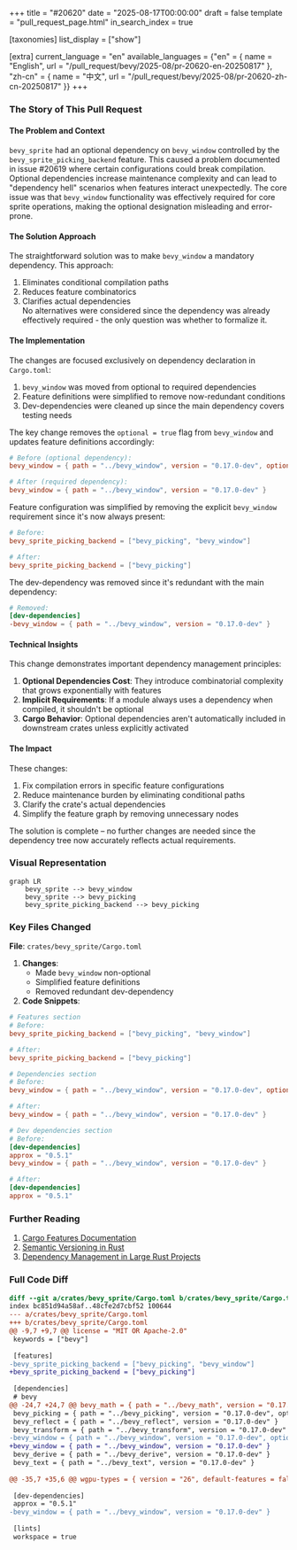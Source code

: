 +++
title = "#20620"
date = "2025-08-17T00:00:00"
draft = false
template = "pull_request_page.html"
in_search_index = true

[taxonomies]
list_display = ["show"]

[extra]
current_language = "en"
available_languages = {"en" = { name = "English", url = "/pull_request/bevy/2025-08/pr-20620-en-20250817" }, "zh-cn" = { name = "中文", url = "/pull_request/bevy/2025-08/pr-20620-zh-cn-20250817" }}
+++

### The Story of This Pull Request  

#### The Problem and Context  
`bevy_sprite` had an optional dependency on `bevy_window` controlled by the `bevy_sprite_picking_backend` feature. This caused a problem documented in issue #20619 where certain configurations could break compilation. Optional dependencies increase maintenance complexity and can lead to "dependency hell" scenarios when features interact unexpectedly. The core issue was that `bevy_window` functionality was effectively required for core sprite operations, making the optional designation misleading and error-prone.

#### The Solution Approach  
The straightforward solution was to make `bevy_window` a mandatory dependency. This approach:  
1. Eliminates conditional compilation paths  
2. Reduces feature combinatorics  
3. Clarifies actual dependencies  
No alternatives were considered since the dependency was already effectively required - the only question was whether to formalize it.

#### The Implementation  
The changes are focused exclusively on dependency declaration in `Cargo.toml`:  
1. `bevy_window` was moved from optional to required dependencies  
2. Feature definitions were simplified to remove now-redundant conditions  
3. Dev-dependencies were cleaned up since the main dependency covers testing needs  

The key change removes the `optional = true` flag from `bevy_window` and updates feature definitions accordingly:

```toml
# Before (optional dependency):
bevy_window = { path = "../bevy_window", version = "0.17.0-dev", optional = true }

# After (required dependency):
bevy_window = { path = "../bevy_window", version = "0.17.0-dev" }
```

Feature configuration was simplified by removing the explicit `bevy_window` requirement since it's now always present:

```toml
# Before:
bevy_sprite_picking_backend = ["bevy_picking", "bevy_window"]

# After:
bevy_sprite_picking_backend = ["bevy_picking"]
```

The dev-dependency was removed since it's redundant with the main dependency:

```toml
# Removed:
[dev-dependencies]
-bevy_window = { path = "../bevy_window", version = "0.17.0-dev" }
```

#### Technical Insights  
This change demonstrates important dependency management principles:  
1. **Optional Dependencies Cost**: They introduce combinatorial complexity that grows exponentially with features  
2. **Implicit Requirements**: If a module always uses a dependency when compiled, it shouldn't be optional  
3. **Cargo Behavior**: Optional dependencies aren't automatically included in downstream crates unless explicitly activated  

#### The Impact  
These changes:  
1. Fix compilation errors in specific feature configurations  
2. Reduce maintenance burden by eliminating conditional paths  
3. Clarify the crate's actual dependencies  
4. Simplify the feature graph by removing unnecessary nodes  

The solution is complete – no further changes are needed since the dependency tree now accurately reflects actual requirements.

### Visual Representation  

```mermaid
graph LR
    bevy_sprite --> bevy_window
    bevy_sprite --> bevy_picking
    bevy_sprite_picking_backend --> bevy_picking
```

### Key Files Changed  

**File**: `crates/bevy_sprite/Cargo.toml`  
1. **Changes**:  
   - Made `bevy_window` non-optional  
   - Simplified feature definitions  
   - Removed redundant dev-dependency  
2. **Code Snippets**:  
```toml
# Features section
# Before:
bevy_sprite_picking_backend = ["bevy_picking", "bevy_window"]

# After:
bevy_sprite_picking_backend = ["bevy_picking"]
```
```toml
# Dependencies section
# Before:
bevy_window = { path = "../bevy_window", version = "0.17.0-dev", optional = true }

# After:
bevy_window = { path = "../bevy_window", version = "0.17.0-dev" }
```
```toml
# Dev dependencies section
# Before:
[dev-dependencies]
approx = "0.5.1"
bevy_window = { path = "../bevy_window", version = "0.17.0-dev" }

# After:
[dev-dependencies]
approx = "0.5.1"
```

### Further Reading  
1. [Cargo Features Documentation](https://doc.rust-lang.org/cargo/reference/features.html)  
2. [Semantic Versioning in Rust](https://doc.rust-lang.org/cargo/reference/semver.html)  
3. [Dependency Management in Large Rust Projects](https://rust-lang.github.io/api-guidelines/dependencies.html)  

### Full Code Diff  
```diff
diff --git a/crates/bevy_sprite/Cargo.toml b/crates/bevy_sprite/Cargo.toml
index bc851d94a58af..48cfe2d7cbf52 100644
--- a/crates/bevy_sprite/Cargo.toml
+++ b/crates/bevy_sprite/Cargo.toml
@@ -9,7 +9,7 @@ license = "MIT OR Apache-2.0"
 keywords = ["bevy"]
 
 [features]
-bevy_sprite_picking_backend = ["bevy_picking", "bevy_window"]
+bevy_sprite_picking_backend = ["bevy_picking"]
 
 [dependencies]
 # bevy
@@ -24,7 +24,7 @@ bevy_math = { path = "../bevy_math", version = "0.17.0-dev" }
 bevy_picking = { path = "../bevy_picking", version = "0.17.0-dev", optional = true }
 bevy_reflect = { path = "../bevy_reflect", version = "0.17.0-dev" }
 bevy_transform = { path = "../bevy_transform", version = "0.17.0-dev" }
-bevy_window = { path = "../bevy_window", version = "0.17.0-dev", optional = true }
+bevy_window = { path = "../bevy_window", version = "0.17.0-dev" }
 bevy_derive = { path = "../bevy_derive", version = "0.17.0-dev" }
 bevy_text = { path = "../bevy_text", version = "0.17.0-dev" }
 
@@ -35,7 +35,6 @@ wgpu-types = { version = "26", default-features = false }
 
 [dev-dependencies]
 approx = "0.5.1"
-bevy_window = { path = "../bevy_window", version = "0.17.0-dev" }
 
 [lints]
 workspace = true
```
